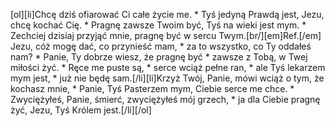 [ol][li]Chcę dziś ofiarować Ci całe życie me. * Tyś jedyną Prawdą jest, Jezu, chcę kochać Cię. * Pragnę zawsze Twoim być, Tyś na wieki jest mym. * Zechciej dzisiaj przyjąć mnie, pragnę być w sercu Twym.[br/][em]Ref.[/em] Jezu, cóż mogę dać, co przynieść mam, * za to wszystko, co Ty oddałeś nam? * Panie, Ty dobrze wiesz, że pragnę być * zawsze z Tobą, w Twej miłości żyć. * Ręce me puste są, * serce wciąż pełne ran, * ale Tyś lekarzem mym jest, * już nie będę sam.[/li][li]Krzyż Twój, Panie, mówi wciąż o tym, że kochasz mnie, * Panie, Tyś Pasterzem mym, Ciebie serce me chce. * Zwyciężyłeś, Panie, śmierć, zwyciężyłeś mój grzech, * ja dla Ciebie pragnę żyć, Jezu, Tyś Królem jest.[/li][/ol]